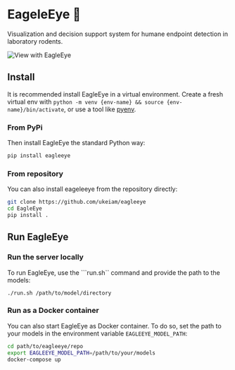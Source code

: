 # EageleEye 🦅

Visualization and decision support system for humane endpoint detection in laboratory rodents.

![View with EagleEye](https://github.com/UKEIAM/EagleEye/assets/11088297/0306df34-fd9c-457a-81dd-ad24aef952c7)

## Install

It is recommended install EagleEye in a virtual environment. Create a fresh
virtual env with `python -m venv {env-name} && source
{env-name}/bin/activate`, or use a tool like 
[pyenv](https://github.com/pyenv/pyenv).

### From PyPi
Then install EagleEye the standard Python way:

```sh
pip install eagleeye
```

### From repository
You can also install eageleeye from the repository directly:

```sh
git clone https://github.com/ukeiam/eagleeye
cd EagleEye
pip install .
```


## Run EagleEye

### Run the server locally
To run EagleEye, use the ```run.sh`` command and provide the path to the
models:

```
./run.sh /path/to/model/directory
```

### Run as a Docker container
You can also start EagleEye as Docker container. To do so, set the path to your
models in the environment variable `EAGLEEYE_MODEL_PATH`:

```sh
cd path/to/eagleeye/repo
export EAGLEEYE_MODEL_PATH=/path/to/your/models
docker-compose up
```
